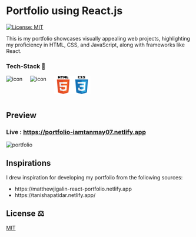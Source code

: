 # Portfolio using React.js
[![License: MIT](https://img.shields.io/badge/License-MIT-green.svg)](https://github.com/iamtanmay07/portfolio/blob/main/LICENSE)

This is my portfolio showcases visually appealing web projects, highlighting my proficiency in HTML, CSS, and JavaScript, along with frameworks like React.
### Tech-Stack 🔨 
<div style="display: flex; align-items: flex-start; gap:15;">
<img src="https://techstack-generator.vercel.app/react-icon.svg" alt="icon" width="65" height="65" />
<img src="https://techstack-generator.vercel.app/js-icon.svg" alt="icon" width="65" height="65"/>
<img src="https://raw.githubusercontent.com/devicons/devicon/master/icons/html5/html5-original-wordmark.svg" alt="html5" width="50" height="50"/>
<img src="https://raw.githubusercontent.com/devicons/devicon/master/icons/css3/css3-original-wordmark.svg" alt="css3" width="50" height="50"/>
</div>


## Preview 
### Live : https://portfolio-iamtanmay07.netlify.app
<img width="1280" alt="portfolio" src="https://github.com/iamtanmay07/portfolio/assets/96469706/a22da20c-1e32-462b-9af9-538380951624">


## Inspirations 
I drew inspiration for developing my portfolio from the following sources:
<ul>
  <li> https://matthewjigalin-react-portfolio.netlify.app </li>
  <li> https://tanishapatidar.netlify.app/ </li>
</ul>
   
## License ⚖
<a href="https://choosealicense.com/licenses/mit/"> MIT </a>
